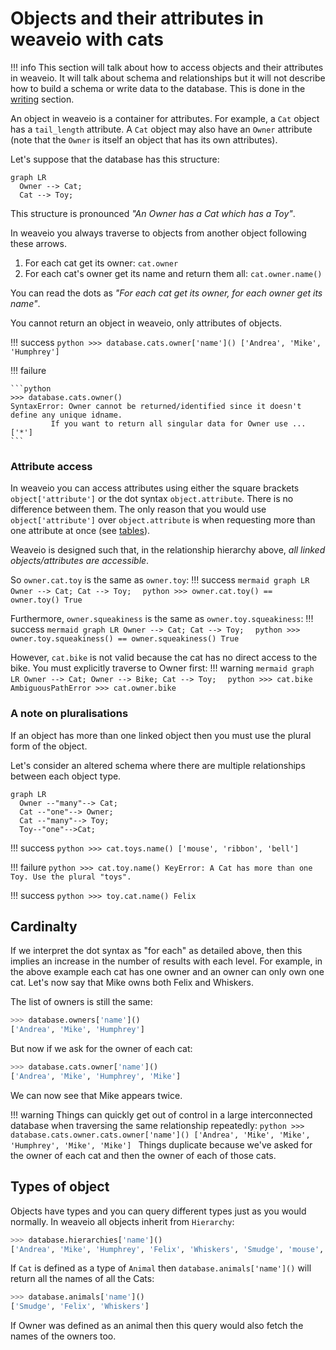 # Objects and their attributes in weaveio with cats

!!! info
    This section will talk about how to access objects and their attributes in weaveio.
    It will talk about schema and relationships but it will not describe how to build a schema or write data to the database.
    This is done in the [writing](writing.md) section.

An object in weaveio is a container for attributes.
For example, a `Cat` object has a `tail_length` attribute. 
A `Cat` object may also have an `Owner` attribute (note that the `Owner` is itself an object that has its own attributes).

Let's suppose that the database has this structure:

``` mermaid
graph LR
  Owner --> Cat;
  Cat --> Toy;  
```
This structure is pronounced *"An Owner has a Cat which has a Toy"*.

In weaveio you always traverse to objects from another object following these arrows.

1. For each cat get its owner: `cat.owner`
2. For each cat's owner get its name and return them all: `cat.owner.name()`

You can read the dots as *"For each cat get its owner, for each owner get its name"*.

You cannot return an object in weaveio, only attributes of objects.

!!! success
    ```python
    >>> database.cats.owner['name']()
    ['Andrea', 'Mike', 'Humphrey']
    ```

!!! failure
    
    ```python
    >>> database.cats.owner()
    SyntaxError: Owner cannot be returned/identified since it doesn't define any unique idname. 
             If you want to return all singular data for Owner use ...['*']
    ```

### Attribute access
In weaveio you can access attributes using either the square brackets `object['attribute']` or the dot syntax `object.attribute`. 
There is no difference between them. 
The only reason that you would use `object['attribute']` over `object.attribute` is when requesting more than one attribute at once (see [tables](tables.md)).

Weaveio is designed such that, in the relationship hierarchy above, *all linked objects/attributes are accessible*.

So `owner.cat.toy` is the same as `owner.toy`:
!!! success
    ``` mermaid
    graph LR
      Owner --> Cat;
      Cat --> Toy;  
    ```
    ```python
    >>> owner.cat.toy() == owner.toy()
    True
    ```

Furthermore, `owner.squeakiness` is the same as `owner.toy.squeakiness`:
!!! success
    ``` mermaid
    graph LR
      Owner --> Cat;
      Cat --> Toy;  
    ```
    ```python
    >>> owner.toy.squeakiness() == owner.squeakiness()
    True
    ```

However, `cat.bike` is not valid because the cat has no direct access to the bike. 
You must explicitly traverse to Owner first:
!!! warning
    ``` mermaid
    graph LR
      Owner --> Cat;
      Owner --> Bike;
      Cat --> Toy;  
    ```
    ```python
    >>> cat.bike
    AmbiguousPathError
    >>> cat.owner.bike    
    ```



### A note on pluralisations
If an object has more than one linked object then you must use the plural form of the object. 

Let's consider an altered schema where there are multiple relationships between each object type.
``` mermaid
graph LR
  Owner --"many"--> Cat;
  Cat --"one"--> Owner;
  Cat --"many"--> Toy;
  Toy--"one"-->Cat;
```

!!! success
    ```python
    >>> cat.toys.name()
    ['mouse', 'ribbon', 'bell']
    ```

!!! failure
    ```python
    >>> cat.toy.name()
    KeyError: A Cat has more than one Toy. Use the plural "toys".
    ```

!!! success
    ```python
    >>> toy.cat.name()
    Felix
    ```

## Cardinalty
If we interpret the dot syntax as "for each" as detailed above, then this implies an increase in the number of results with each level.
For example, in the above example each cat has one owner and an owner can only own one cat. 
Let's now say that Mike owns both Felix and Whiskers.

The list of owners is still the same:
```python
>>> database.owners['name']()
['Andrea', 'Mike', 'Humphrey']
```

But now if we ask for the owner of each cat:
```python
>>> database.cats.owner['name']()
['Andrea', 'Mike', 'Humphrey', 'Mike']
```
We can now see that Mike appears twice.
    
!!! warning
    Things can quickly get out of control in a large interconnected database when traversing the same relationship repeatedly: 
    ```python
    >>> database.cats.owner.cats.owner['name']()
    ['Andrea', 'Mike', 'Mike', 'Humphrey', 'Mike', 'Mike']
    ```
    Things duplicate because we've asked for the owner of each cat and then the owner of each of those cats.


## Types of object
Objects have types and you can query different types just as you would normally. 
In weaveio all objects inherit from `Hierarchy`:

```python
>>> database.hierarchies['name']()
['Andrea', 'Mike', 'Humphrey', 'Felix', 'Whiskers', 'Smudge', 'mouse', 'ribbon', 'bell']
```
If `Cat` is defined as a type of `Animal` then `database.animals['name']()` will return all the names of all the Cats:

```python
>>> database.animals['name']()
['Smudge', 'Felix', 'Whiskers']
```
If Owner was defined as an animal then this query would also fetch the names of the owners too.


